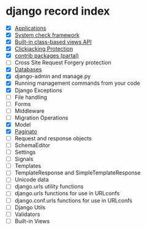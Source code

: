# django record index

- [x] [Applications](./django_applications.md)
- [x] [System check framework](./system_check_framework.md)
- [x] [Built-in class-based views API](./build-in_class-based_views_API.md)
- [x] [Clickjacking Protection](./clickjacking_protection.md)
- [x] [contrib packages (partal)](./contribs/readme.md)
- [ ] Cross Site Request Forgery protection
- [x] [Databases](https://docs.djangoproject.com/en/3.1/ref/databases/#databases)
- [x] django-admin and manage.py
- [x] Running management commands from your code
- [x] Django Exceptions
- [ ] File handling
- [ ] Forms
- [ ] Middleware
- [ ] Migration Operations
- [X] Model
- [x] [Paginato](https://docs.djangoproject.com/en/3.1/ref/paginator/)
- [ ] Request and response objects
- [ ] SchemaEditor
- [ ] Settings
- [ ] Signals
- [ ] Templates
- [ ] TemplateResponse and SimpleTemplateResponse
- [ ] Unicode data
- [ ] django.urls utility functions
- [ ] django.urls functions for use in URLconfs
- [ ] django.conf.urls functions for use in URLconfs
- [ ] Django Utils
- [ ] Validators
- [ ] Built-in Views
